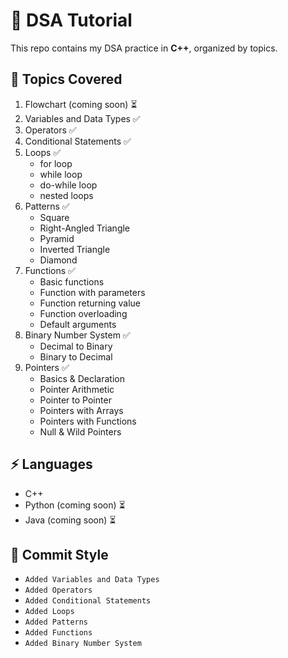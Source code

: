 # 🚀 DSA Tutorial

This repo contains my DSA practice in **C++**, organized by topics.

## 📂 Topics Covered
1. Flowchart (coming soon) ⏳
2. Variables and Data Types ✅  
3. Operators ✅
4. Conditional Statements ✅ 
5. Loops ✅  
   - for loop  
   - while loop  
   - do-while loop  
   - nested loops
6. Patterns ✅  
   - Square  
   - Right-Angled Triangle  
   - Pyramid  
   - Inverted Triangle  
   - Diamond
7. Functions ✅  
   - Basic functions  
   - Function with parameters  
   - Function returning value  
   - Function overloading  
   - Default arguments
8. Binary Number System ✅  
   - Decimal to Binary  
   - Binary to Decimal  
9. Pointers ✅  
   - Basics & Declaration  
   - Pointer Arithmetic  
   - Pointer to Pointer  
   - Pointers with Arrays  
   - Pointers with Functions  
   - Null & Wild Pointers

## ⚡ Languages
- C++   
- Python (coming soon) ⏳
- Java (coming soon) ⏳

## 📝 Commit Style
- `Added Variables and Data Types`
- `Added Operators`
- `Added Conditional Statements`
- `Added Loops`
- `Added Patterns`
- `Added Functions`
- `Added Binary Number System`
